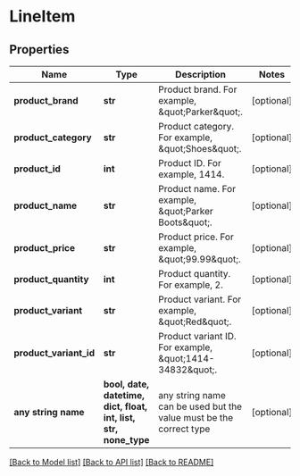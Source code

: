 # LineItem


## Properties
Name | Type | Description | Notes
------------ | ------------- | ------------- | -------------
**product_brand** | **str** | Product brand. For example, \&quot;Parker\&quot;. | [optional] 
**product_category** | **str** | Product category. For example, \&quot;Shoes\&quot;. | [optional] 
**product_id** | **int** | Product ID. For example, 1414. | [optional] 
**product_name** | **str** | Product name. For example, \&quot;Parker Boots\&quot;. | [optional] 
**product_price** | **str** | Product price. For example, \&quot;99.99\&quot;. | [optional] 
**product_quantity** | **int** | Product quantity. For example, 2. | [optional] 
**product_variant** | **str** | Product variant. For example, \&quot;Red\&quot;. | [optional] 
**product_variant_id** | **str** | Product variant ID. For example, \&quot;1414-34832\&quot;. | [optional] 
**any string name** | **bool, date, datetime, dict, float, int, list, str, none_type** | any string name can be used but the value must be the correct type | [optional]

[[Back to Model list]](../README.md#documentation-for-models) [[Back to API list]](../README.md#documentation-for-api-endpoints) [[Back to README]](../README.md)


